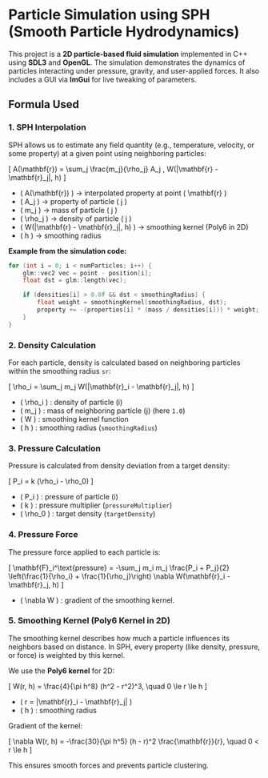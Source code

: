 # Particle Simulation using SPH (Smooth Particle Hydrodynamics)

This project is a **2D particle-based fluid simulation** implemented in C++ using **SDL3** and **OpenGL**. The simulation demonstrates the dynamics of particles interacting under pressure, gravity, and user-applied forces. It also includes a GUI via **ImGui** for live tweaking of parameters.

## Formula Used

### 1. SPH Interpolation

SPH allows us to estimate any field quantity (e.g., temperature, velocity, or some property) at a given point using neighboring particles:

\[
A(\mathbf{r}) = \sum_j \frac{m_j}{\rho_j} A_j \, W(|\mathbf{r} - \mathbf{r}_j|, h)
\]

- \( A(\mathbf{r}) \) → interpolated property at point \( \mathbf{r} \)  
- \( A_j \) → property of particle \( j \)  
- \( m_j \) → mass of particle \( j \)  
- \( \rho_j \) → density of particle \( j \)  
- \( W(|\mathbf{r} - \mathbf{r}_j|, h) \) → smoothing kernel (Poly6 in 2D)  
- \( h \) → smoothing radius 

**Example from the simulation code:**

```cpp
for (int i = 0; i < numParticles; i++) {
    glm::vec2 vec = point - position[i];
    float dst = glm::length(vec);

    if (densities[i] > 0.0f && dst < smoothingRadius) {
        float weight = smoothingKernel(smoothingRadius, dst);
        property += -(properties[i] * (mass / densities[i])) * weight;
    }
} 
```

### 2. Density Calculation

For each particle, density is calculated based on neighboring particles within the smoothing radius `sr`:

\[
\rho_i = \sum_j m_j W(|\mathbf{r}_i - \mathbf{r}_j|, h)
\]

- \( \rho_i \) : density of particle \(i\)  
- \( m_j \) : mass of neighboring particle \(j\) (here `1.0`)  
- \( W \) : smoothing kernel function  
- \( h \) : smoothing radius (`smoothingRadius`)  


### 3. Pressure Calculation

Pressure is calculated from density deviation from a target density:

\[
P_i = k (\rho_i - \rho_0)
\]

- \( P_i \) : pressure of particle \(i\)  
- \( k \) : pressure multiplier (`pressureMultiplier`)  
- \( \rho_0 \) : target density (`targetDensity`) 

### 4. Pressure Force

The pressure force applied to each particle is:

\[
\mathbf{F}_i^\text{pressure} = -\sum_j m_i m_j \frac{P_i + P_j}{2} \left(\frac{1}{\rho_i} + \frac{1}{\rho_j}\right) \nabla W(\mathbf{r}_i - \mathbf{r}_j, h)
\]

- \( \nabla W \) : gradient of the smoothing kernel.

### 5. Smoothing Kernel (Poly6 Kernel in 2D)

The smoothing kernel describes how much a particle influences its neighbors based on distance. In SPH, every property (like density, pressure, or force) is weighted by this kernel.

We use the **Poly6 kernel** for 2D:

\[
W(r, h) = \frac{4}{\pi h^8} (h^2 - r^2)^3, \quad 0 \le r \le h
\]

- \( r = |\mathbf{r}_i - \mathbf{r}_j| \)  
- \( h \) : smoothing radius  

Gradient of the kernel:

\[
\nabla W(r, h) = -\frac{30}{\pi h^5} (h - r)^2 \frac{\mathbf{r}}{r}, \quad 0 < r \le h
\]

This ensures smooth forces and prevents particle clustering.